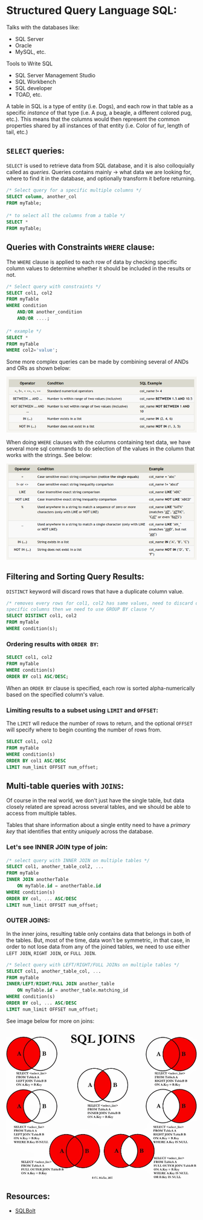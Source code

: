 # Structured Query Language SQL:
Talks with the databases like:
* SQL Server
* Oracle
* MySQL, etc.

Tools to Write SQL
* SQL Server Management Studio
* SQL Workbench
* SQL developer
* TOAD, etc.

A table in SQL is a type of entity (i.e. Dogs), and each row in that table as a specific *instance* of that type (i.e. A pug, a beagle, a different colored pug, etc.). This means that the columns would then represent the common properties shared by all instances of that entity (i.e. Color of fur, length of tail, etc.)

## `SELECT` queries:
`SELECT` is used to retrieve data from SQL database, and it is also colloquially called as *queries*. Queries contains mainly -> what data we are looking for, where to find it in the database, and optionally transform it before returning.
```sql
/* Select query for a specific multiple columns */
SELECT column, another_col
FROM myTable;

/* to select all the columns from a table */
SELECT *
FROM myTable;
```

## Queries with Constraints `WHERE` clause:
The `WHERE` clause is applied to each row of data by checking specific column values to determine whether it should be included in the results or not.
```sql
/* Select query with constraints */
SELECT col1, col2
FROM myTable
WHERE condition
    AND/OR another_condition
    AND/OR ....;
    
/* example */
SELECT *
FROM myTable
WHERE col2='value';
```
Some more complex queries can be made by combining several of ANDs and ORs as shown below:

![image1](./images/img1.png)

When doing `WHERE` clauses with the columns containing text data, we have several more sql commands to do selection of the values in the column that works with the strings. See below:

![image2](./images/img2.png)

## Filtering and Sorting Query Results:
`DISTINCT` keyword will discard rows that have a duplicate column value.
```sql
/* removes every rows for col1, col2 has same values, need to discard duplicates based on
specific columns then we need to use GROUP BY clause */
SELECT DISTINCT col1, col2
FROM myTable
WHERE condition(s);
```

### Ordering results with `ORDER BY`:
```sql
SELECT col1, col2
FROM myTable
WHERE condition(s)
ORDER BY col1 ASC/DESC;
```
When an `ORDER BY` clause is specified, each row is sorted alpha-numerically based on the specified column's value.

### Limiting results to a subset using `LIMIT` and `OFFSET`:
The `LIMIT` wll reduce the number of rows to return, and the optional `OFFSET` will specify where to begin counting the number of rows from.
```sql
SELECT col1, col2
FROM myTable
WHERE condition(s)
ORDER BY col1 ASC/DESC
LIMIT num_limit OFFSET num_offset;
```

## Multi-table queries with `JOINS`:
Of course in the real world, we don't just have the single table, but data closely related are spread across several tables, and we should be able to access from multiple tables.

Tables that share information about a single entity need to have a *primary key* that identifies that entity *uniquely* across the database.

### Let's see **INNER JOIN** type of join:
```sql
/* select query with INNER JOIN on multiple tables */
SELECT col1, another_table_col2, ...
FROM myTable
INNER JOIN anotherTable
    ON myTable.id = anotherTable.id
WHERE condition(s)
ORDER BY col, ... ASC/DESC
LIMIT num_limit OFFSET num_offset;
```

### OUTER JOINS:
In the inner joins, resulting table only contains data that belongs in both of the tables. But, most of the time, data won't be symmetric, in that case, in order to not lose data from any of the joined tables, we need to use either `LEFT JOIN`, `RIGHT JOIN`, or `FULL JOIN`.
```sql
/* Select query with LEFT/RIGHT/FULL JOINs on multiple tables */
SELECT col1, another_table_col, ...
FROM myTable
INNER/LEFT/RIGHT/FULL JOIN another_table
    ON myTable.id = another_table.matching_id
WHERE condition(s)
ORDER BY col, ... ASC/DESC
LIMIT num_limit OFFSET num_offset;
```

See image below for more on joins:

<p align="center">
    <img src="./images/sql_joins.jpeg" alt="sql joins types" width="700" />
</p>











## Resources:

* [SQLBolt](https://sqlbolt.com/)